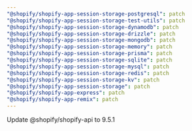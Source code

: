 ```yaml
---
"@shopify/shopify-app-session-storage-postgresql": patch
"@shopify/shopify-app-session-storage-test-utils": patch
"@shopify/shopify-app-session-storage-dynamodb": patch
"@shopify/shopify-app-session-storage-drizzle": patch
"@shopify/shopify-app-session-storage-mongodb": patch
"@shopify/shopify-app-session-storage-memory": patch
"@shopify/shopify-app-session-storage-prisma": patch
"@shopify/shopify-app-session-storage-sqlite": patch
"@shopify/shopify-app-session-storage-mysql": patch
"@shopify/shopify-app-session-storage-redis": patch
"@shopify/shopify-app-session-storage-kv": patch
"@shopify/shopify-app-session-storage": patch
"@shopify/shopify-app-express": patch
"@shopify/shopify-app-remix": patch
---
```


Update @shopify/shopify-api to 9.5.1

